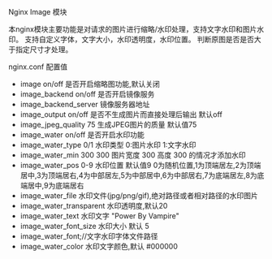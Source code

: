 Nginx Image 模块

本nginx模块主要功能是对请求的图片进行缩略/水印处理，支持文字水印和图片水印。
支持自定义字体，文字大小，水印透明度，水印位置。
判断原图是否是否大于指定尺寸才处理。



nginx.conf 配置值
* image on/off 是否开启缩略图功能,默认关闭
* image_backend on/off 是否开启镜像服务
* image_backend_server 镜像服务器地址
* image_output on/off 是否不生成图片而直接处理后输出 默认off
* image_jpeg_quality 75 生成JPEG图片的质量 默认值75
* image_water on/off 是否开启水印功能
* image_water_type 0/1 水印类型 0:图片水印 1:文字水印
* image_water_min 300 300 图片宽度 300 高度 300 的情况才添加水印
* image_water_pos 0-9 水印位置 默认值9 0为随机位置,1为顶端居左,2为顶端居中,3为顶端居右,4为中部居左,5为中部居中,6为中部居右,7为底端居左,8为底端居中,9为底端居右
* image_water_file 水印文件(jpg/png/gif),绝对路径或者相对路径的水印图片
* image_water_transparent 水印透明度,默认20
* image_water_text 水印文字 "Power By Vampire"
* image_water_font_size 水印大小 默认 5
* image_water_font;//文字水印字体文件路径
* image_water_color 水印文字颜色,默认 #000000



